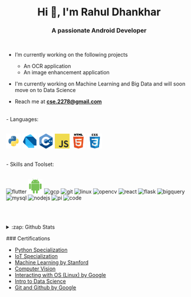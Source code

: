 <h1 align="center">Hi 👋, I'm Rahul Dhankhar</h1>
<h3 align="center">A passionate Android Developer</h3>

<br />

- I’m currently working on the following projects

  - An OCR application
  - An image enhancement application

- I'm currently working on Machine Learning and Big Data and will soon move on to Data Science

- Reach me at **cse.2278@gmail.com**

<br />
- Languages:
<br />
<br />
<p align="left">
<img src="https://raw.githubusercontent.com/github/explore/80688e429a7d4ef2fca1e82350fe8e3517d3494d/topics/python/python.png" alt="python" width="40" height="40"/> 
<img src="https://raw.githubusercontent.com/github/explore/80688e429a7d4ef2fca1e82350fe8e3517d3494d/topics/dart/dart.png" alt="dart" width="40" height="40" />
<img src="https://raw.githubusercontent.com/github/explore/80688e429a7d4ef2fca1e82350fe8e3517d3494d/topics/cpp/cpp.png" alt="cpp" width="40" height="40"/>
<img src="https://raw.githubusercontent.com/github/explore/80688e429a7d4ef2fca1e82350fe8e3517d3494d/topics/javascript/javascript.png" alt="javascript" width="40" height="40"/> 
<img src="https://raw.githubusercontent.com/github/explore/80688e429a7d4ef2fca1e82350fe8e3517d3494d/topics/html/html.png" alt="html" width="40" height="40"/> 
<img src="https://raw.githubusercontent.com/github/explore/80688e429a7d4ef2fca1e82350fe8e3517d3494d/topics/css/css.png" alt="css" width="40" height="40"/>
</p>
<br />
- Skills and Toolset:
<br />
<br />
<p align="left">
<img src="https://www.vectorlogo.zone/logos/flutterio/flutterio-icon.svg" alt="flutter" width="40" height="40" />
<img src="https://raw.githubusercontent.com/github/explore/80688e429a7d4ef2fca1e82350fe8e3517d3494d/topics/android/android.png" alt="Android" width="40" height="40"/>
<img src="https://www.vectorlogo.zone/logos/google_cloud/google_cloud-icon.svg" alt="gcp" width="40" height="40" />
<img src="https://www.vectorlogo.zone/logos/git-scm/git-scm-icon.svg" alt="git" width="40" height="40"/> 
<img src="https://devicons.github.io/devicon/devicon.git/icons/linux/linux-original.svg" alt="linux" width="40" height="40"/>
<img src="https://www.vectorlogo.zone/logos/opencv/opencv-icon.svg" alt="opencv" width="40" height="40"/>
<img src="https://devicons.github.io/devicon/devicon.git/icons/react/react-original-wordmark.svg" alt="react" width="40" height="40"/>
<img src="https://www.vectorlogo.zone/logos/pocoo_flask/pocoo_flask-icon.svg" alt="flask" width="40" height="40"/>
<img src="https://www.vectorlogo.zone/logos/google_bigquery/google_bigquery-icon.svg" alt="bigquery" width="40" height="40"/>
<img src="https://devicons.github.io/devicon/devicon.git/icons/mysql/mysql-original-wordmark.svg" alt="mysql" width="40" height="40"/> 
<img src="https://devicons.github.io/devicon/devicon.git/icons/nodejs/nodejs-original-wordmark.svg" alt="nodejs" width="40" height="40"/>
<img src="https://www.vectorlogo.zone/logos/raspberrypi/raspberrypi-icon.svg" alt="pi" width="40" height="40"/>
<img src="https://www.vectorlogo.zone/logos/visualstudio_code/visualstudio_code-icon.svg" alt="code" width="40" height="40"/>

</p>
<br />
<br />
<p align="left">
<details>
  <summary>:zap: Github Stats</summary>

  <img align="left" alt="Rahul's Github Stats" src="https://github-readme-stats.dhankhar313.vercel.app//api?username=dhankhar313&show_icons=true&theme=buefy&hide_border=true" />

</details>
</p>
### Certifications

- [Python Specialization](https://www.coursera.org/account/accomplishments/specialization/certificate/2KJ6WPBSUQXH)
- [IoT Specialization](https://www.coursera.org/account/accomplishments/specialization/certificate/7GE9E76MHGKX)
- [Machine Learning by Stanford](https://www.coursera.org/account/accomplishments/certificate/GH295V72NK9U)
- [Computer Vision](https://www.coursera.org/account/accomplishments/certificate/G627Y2XB9WJ8)
- [Interacting with OS (Linux) by Google](https://www.coursera.org/account/accomplishments/certificate/D8TADSH4RR2Z)
- [Intro to Data Science](https://www.coursera.org/account/accomplishments/certificate/534UMPA43WVT)
- [Git and Github by Google](https://www.coursera.org/account/accomplishments/certificate/XXBGJ8EUN7VV)
